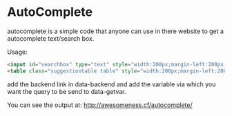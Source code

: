 # AutoComplete

autocomplete is a simple code that anyone can use in there website to get a autocomplete text/search box.

Usage:

```html
<input id="searchbox" type="text" style="width:200px;margin-left:200px;" data-backend="getdata.php" data-getvar="q">
<table class="suggestiontable table" style="width:200px;margin-left:200px;" id="options"></table>
```	
add the backend link in data-backend and add the variable via which you want the query to be send to data-getvar.

You can see the output at: http://awesomeness.cf/autocomplete/
